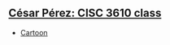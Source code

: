 
## [César Pérez: CISC 3610 class](https://cesarignacio.github.io/Porfolio/)

- [Cartoon](https://cesarignacio.github.io/canvashtml/)
